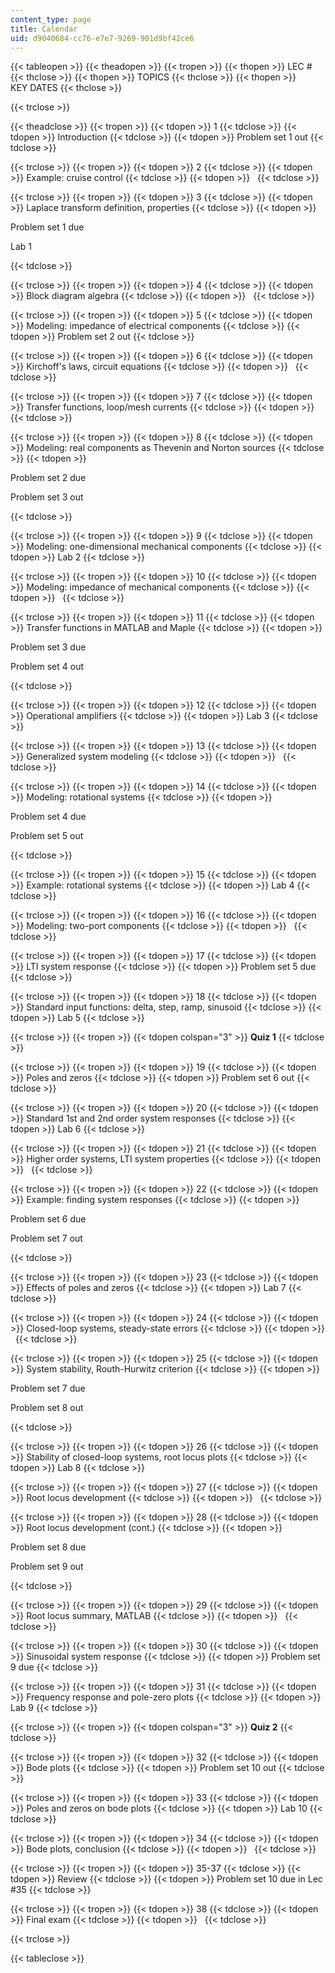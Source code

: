 ```yaml
---
content_type: page
title: Calendar
uid: d9040684-cc76-e7e7-9269-901d9bf42ce6
---
```


{{< tableopen >}}
{{< theadopen >}}
{{< tropen >}}
{{< thopen >}}
LEC #
{{< thclose >}}
{{< thopen >}}
TOPICS
{{< thclose >}}
{{< thopen >}}
KEY DATES
{{< thclose >}}

{{< trclose >}}

{{< theadclose >}}
{{< tropen >}}
{{< tdopen >}}
1
{{< tdclose >}}
{{< tdopen >}}
Introduction
{{< tdclose >}}
{{< tdopen >}}
Problem set 1 out
{{< tdclose >}}

{{< trclose >}}
{{< tropen >}}
{{< tdopen >}}
2
{{< tdclose >}}
{{< tdopen >}}
Example: cruise control
{{< tdclose >}}
{{< tdopen >}}
 
{{< tdclose >}}

{{< trclose >}}
{{< tropen >}}
{{< tdopen >}}
3
{{< tdclose >}}
{{< tdopen >}}
Laplace transform definition, properties
{{< tdclose >}}
{{< tdopen >}}


Problem set 1 due

Lab 1


{{< tdclose >}}

{{< trclose >}}
{{< tropen >}}
{{< tdopen >}}
4
{{< tdclose >}}
{{< tdopen >}}
Block diagram algebra
{{< tdclose >}}
{{< tdopen >}}
 
{{< tdclose >}}

{{< trclose >}}
{{< tropen >}}
{{< tdopen >}}
5
{{< tdclose >}}
{{< tdopen >}}
Modeling: impedance of electrical components
{{< tdclose >}}
{{< tdopen >}}
Problem set 2 out
{{< tdclose >}}

{{< trclose >}}
{{< tropen >}}
{{< tdopen >}}
6
{{< tdclose >}}
{{< tdopen >}}
Kirchoff's laws, circuit equations
{{< tdclose >}}
{{< tdopen >}}
 
{{< tdclose >}}

{{< trclose >}}
{{< tropen >}}
{{< tdopen >}}
7
{{< tdclose >}}
{{< tdopen >}}
Transfer functions, loop/mesh currents
{{< tdclose >}}
{{< tdopen >}}
 
{{< tdclose >}}

{{< trclose >}}
{{< tropen >}}
{{< tdopen >}}
8
{{< tdclose >}}
{{< tdopen >}}
Modeling: real components as Thevenin and Norton sources
{{< tdclose >}}
{{< tdopen >}}


Problem set 2 due

Problem set 3 out


{{< tdclose >}}

{{< trclose >}}
{{< tropen >}}
{{< tdopen >}}
9
{{< tdclose >}}
{{< tdopen >}}
Modeling: one-dimensional mechanical components
{{< tdclose >}}
{{< tdopen >}}
Lab 2
{{< tdclose >}}

{{< trclose >}}
{{< tropen >}}
{{< tdopen >}}
10
{{< tdclose >}}
{{< tdopen >}}
Modeling: impedance of mechanical components
{{< tdclose >}}
{{< tdopen >}}
 
{{< tdclose >}}

{{< trclose >}}
{{< tropen >}}
{{< tdopen >}}
11
{{< tdclose >}}
{{< tdopen >}}
Transfer functions in MATLAB and Maple
{{< tdclose >}}
{{< tdopen >}}


Problem set 3 due

Problem set 4 out


{{< tdclose >}}

{{< trclose >}}
{{< tropen >}}
{{< tdopen >}}
12
{{< tdclose >}}
{{< tdopen >}}
Operational amplifiers
{{< tdclose >}}
{{< tdopen >}}
Lab 3
{{< tdclose >}}

{{< trclose >}}
{{< tropen >}}
{{< tdopen >}}
13
{{< tdclose >}}
{{< tdopen >}}
Generalized system modeling
{{< tdclose >}}
{{< tdopen >}}
 
{{< tdclose >}}

{{< trclose >}}
{{< tropen >}}
{{< tdopen >}}
14
{{< tdclose >}}
{{< tdopen >}}
Modeling: rotational systems
{{< tdclose >}}
{{< tdopen >}}


Problem set 4 due

Problem set 5 out


{{< tdclose >}}

{{< trclose >}}
{{< tropen >}}
{{< tdopen >}}
15
{{< tdclose >}}
{{< tdopen >}}
Example: rotational systems
{{< tdclose >}}
{{< tdopen >}}
Lab 4
{{< tdclose >}}

{{< trclose >}}
{{< tropen >}}
{{< tdopen >}}
16
{{< tdclose >}}
{{< tdopen >}}
Modeling: two-port components
{{< tdclose >}}
{{< tdopen >}}
 
{{< tdclose >}}

{{< trclose >}}
{{< tropen >}}
{{< tdopen >}}
17
{{< tdclose >}}
{{< tdopen >}}
LTI system response
{{< tdclose >}}
{{< tdopen >}}
Problem set 5 due
{{< tdclose >}}

{{< trclose >}}
{{< tropen >}}
{{< tdopen >}}
18
{{< tdclose >}}
{{< tdopen >}}
Standard input functions: delta, step, ramp, sinusoid
{{< tdclose >}}
{{< tdopen >}}
Lab 5
{{< tdclose >}}

{{< trclose >}}
{{< tropen >}}
{{< tdopen colspan="3" >}}
**Quiz 1**
{{< tdclose >}}

{{< trclose >}}
{{< tropen >}}
{{< tdopen >}}
19
{{< tdclose >}}
{{< tdopen >}}
Poles and zeros
{{< tdclose >}}
{{< tdopen >}}
Problem set 6 out
{{< tdclose >}}

{{< trclose >}}
{{< tropen >}}
{{< tdopen >}}
20
{{< tdclose >}}
{{< tdopen >}}
Standard 1st and 2nd order system responses
{{< tdclose >}}
{{< tdopen >}}
Lab 6
{{< tdclose >}}

{{< trclose >}}
{{< tropen >}}
{{< tdopen >}}
21
{{< tdclose >}}
{{< tdopen >}}
Higher order systems, LTI system properties
{{< tdclose >}}
{{< tdopen >}}
 
{{< tdclose >}}

{{< trclose >}}
{{< tropen >}}
{{< tdopen >}}
22
{{< tdclose >}}
{{< tdopen >}}
Example: finding system responses
{{< tdclose >}}
{{< tdopen >}}


Problem set 6 due

Problem set 7 out


{{< tdclose >}}

{{< trclose >}}
{{< tropen >}}
{{< tdopen >}}
23
{{< tdclose >}}
{{< tdopen >}}
Effects of poles and zeros
{{< tdclose >}}
{{< tdopen >}}
Lab 7
{{< tdclose >}}

{{< trclose >}}
{{< tropen >}}
{{< tdopen >}}
24
{{< tdclose >}}
{{< tdopen >}}
Closed-loop systems, steady-state errors
{{< tdclose >}}
{{< tdopen >}}
 
{{< tdclose >}}

{{< trclose >}}
{{< tropen >}}
{{< tdopen >}}
25
{{< tdclose >}}
{{< tdopen >}}
System stability, Routh-Hurwitz criterion
{{< tdclose >}}
{{< tdopen >}}


Problem set 7 due

Problem set 8 out


{{< tdclose >}}

{{< trclose >}}
{{< tropen >}}
{{< tdopen >}}
26
{{< tdclose >}}
{{< tdopen >}}
Stability of closed-loop systems, root locus plots
{{< tdclose >}}
{{< tdopen >}}
Lab 8
{{< tdclose >}}

{{< trclose >}}
{{< tropen >}}
{{< tdopen >}}
27
{{< tdclose >}}
{{< tdopen >}}
Root locus development
{{< tdclose >}}
{{< tdopen >}}
 
{{< tdclose >}}

{{< trclose >}}
{{< tropen >}}
{{< tdopen >}}
28
{{< tdclose >}}
{{< tdopen >}}
Root locus development (cont.)
{{< tdclose >}}
{{< tdopen >}}


Problem set 8 due

Problem set 9 out


{{< tdclose >}}

{{< trclose >}}
{{< tropen >}}
{{< tdopen >}}
29
{{< tdclose >}}
{{< tdopen >}}
Root locus summary, MATLAB
{{< tdclose >}}
{{< tdopen >}}
 
{{< tdclose >}}

{{< trclose >}}
{{< tropen >}}
{{< tdopen >}}
30
{{< tdclose >}}
{{< tdopen >}}
Sinusoidal system response
{{< tdclose >}}
{{< tdopen >}}
Problem set 9 due
{{< tdclose >}}

{{< trclose >}}
{{< tropen >}}
{{< tdopen >}}
31
{{< tdclose >}}
{{< tdopen >}}
Frequency response and pole-zero plots
{{< tdclose >}}
{{< tdopen >}}
Lab 9
{{< tdclose >}}

{{< trclose >}}
{{< tropen >}}
{{< tdopen colspan="3" >}}
**Quiz 2**
{{< tdclose >}}

{{< trclose >}}
{{< tropen >}}
{{< tdopen >}}
32
{{< tdclose >}}
{{< tdopen >}}
Bode plots
{{< tdclose >}}
{{< tdopen >}}
Problem set 10 out
{{< tdclose >}}

{{< trclose >}}
{{< tropen >}}
{{< tdopen >}}
33
{{< tdclose >}}
{{< tdopen >}}
Poles and zeros on bode plots
{{< tdclose >}}
{{< tdopen >}}
Lab 10
{{< tdclose >}}

{{< trclose >}}
{{< tropen >}}
{{< tdopen >}}
34
{{< tdclose >}}
{{< tdopen >}}
Bode plots, conclusion
{{< tdclose >}}
{{< tdopen >}}
 
{{< tdclose >}}

{{< trclose >}}
{{< tropen >}}
{{< tdopen >}}
35-37
{{< tdclose >}}
{{< tdopen >}}
Review
{{< tdclose >}}
{{< tdopen >}}
Problem set 10 due in Lec #35
{{< tdclose >}}

{{< trclose >}}
{{< tropen >}}
{{< tdopen >}}
38
{{< tdclose >}}
{{< tdopen >}}
Final exam
{{< tdclose >}}
{{< tdopen >}}
 
{{< tdclose >}}

{{< trclose >}}

{{< tableclose >}}